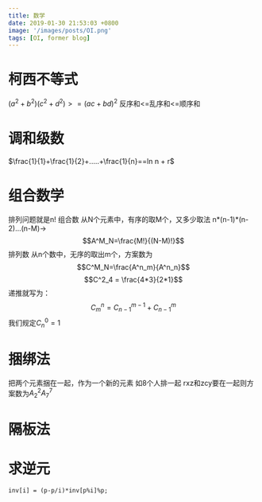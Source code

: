 ```yaml
---
title: 数学
date: 2019-01-30 21:53:03 +0800
image: '/images/posts/OI.png'
tags: [OI, former blog]
---
```


# 柯西不等式
$(a^2+b^2)(c^2+d^2)>=(ac+bd)^2$
反序和<=乱序和<=顺序和
# 调和级数
$\frac{1}{1}+\frac{1}{2}+.....+\frac{1}{n}==ln n + r$
# 组合数学
排列问题就是n!
组合数
从N个元素中，有序的取M个，又多少取法
n*(n-1)*(n-2)...(n-M)->
$$A^M_N=\frac{M!}{(N-M)!}$$
排列数
从n个数中，无序的取出m个，方案数为
$$C^M_N=\frac{A^n_m}{A^n_n}$$
$$C^2_4 = \frac{4*3}{2*1}$$
递推就写为：
$$C^n_m=C^{m-1}_{n-1}+C^m_{n-1}$$
我们规定$C^0_n = 1$
# 捆绑法
把两个元素捆在一起，作为一个新的元素
如8个人排一起
rxz和zcy要在一起则方案数为$A^2_2A^7_7$
# 隔板法
# 求逆元
```
inv[i] = (p-p/i)*inv[p%i]%p;
```